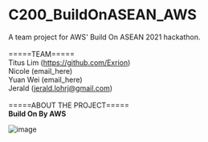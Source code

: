 # C200_BuildOnASEAN_AWS
A team project for AWS' Build On ASEAN 2021 hackathon. </br>
</br>
=====TEAM=====</br>
Titus Lim (https://github.com/Exrion)</br>
Nicole (email_here)</br>
Yuan Wei (email_here)</br>
Jerald (jerald.lohrj@gmail.com)</br>
</br>
=====ABOUT THE PROJECT=====</br>
<b>Build On By AWS</b>

![image](https://user-images.githubusercontent.com/17541284/141074070-06429cc0-7af6-4921-88f6-e05e4051170f.png)</br>
